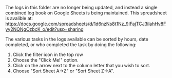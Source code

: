 The logs in this folder are no longer being updated, and instead a single combined log book on Google Sheets is being maintained. This spreadsheet is avalible at: https://docs.google.com/spreadsheets/d/1d6nzNs8t1Nz_9IFajTCJ3ilahHv8Fyy2NQNgOzbcK_o/edit?usp=sharing

The various tasks in the logs available can be sorted by hours, date completed, or who completed the task by doing the following:

1. Click the filter icon in the top row					
2. Choose the "Click Me!" option.					
3. Click on the arrow next to the column letter that you wish to sort.					
4. Choose "Sort Sheet A->Z" or "Sort Sheet Z->A".
